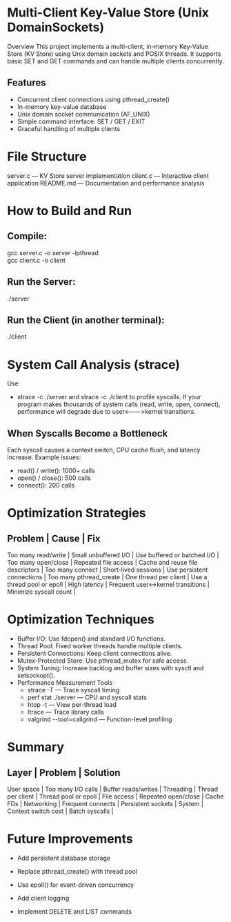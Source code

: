 # Multi-Client Key-Value Store (Unix DomainSockets)

Overview
This project implements a multi-client, in-memory Key-Value Store (KV Store) using Unix domain
sockets and POSIX threads. It supports basic SET and GET commands and can handle multiple
clients concurrently.

## Features
- Concurrent client connections using pthread_create()
- In-memory key-value database
- Unix domain socket communication (AF_UNIX)
- Simple command interface: SET / GET / EXIT
- Graceful handling of multiple clients

# File Structure
server.c — KV Store server implementation
client.c — Interactive client application
README.md — Documentation and performance analysis


# How to Build and Run

## Compile:
gcc server.c -o server -lpthread                                                                                              
gcc client.c -o client

## Run the Server:
./server

## Run the Client (in another terminal):
./client

# System Call Analysis (strace)
Use 
* strace -c ./server and strace -c ./client to profile syscalls.
If your program makes thousands of system calls (read, write, open, connect), performance will
degrade due to user<--->kernel transitions.

## When Syscalls Become a Bottleneck
Each syscall causes a context switch, CPU cache flush, and latency increase.
Example issues:
* read() / write(): 1000+ calls
* open() / close(): 500 calls
* connect(): 200 calls

# Optimization Strategies
Problem                  | Cause                           | Fix
-----------------------------------------------------------------------------------------------
Too many read/write      | Small unbuffered I/O               | Use buffered or batched I/O      |
Too many open/close      | Repeated file access               | Cache and reuse file descriptors |
Too many connect         | Short-lived sessions               | Use persistent connections       |
Too many pthread_create  | One thread per client              | Use a thread pool or epoll       |
High latency             | Frequent user↔kernel transitions   | Minimize syscall count           |

# Optimization Techniques
* Buffer I/O: Use fdopen() and standard I/O functions.
* Thread Pool: Fixed worker threads handle multiple clients.
* Persistent Connections: Keep client connections alive.
* Mutex-Protected Store: Use pthread_mutex for safe access.
* System Tuning: Increase backlog and buffer sizes with sysctl and setsockopt().
* Performance Measurement Tools
   - strace -T — Trace syscall timing
   - perf stat ./server — CPU and syscall stats
   - htop -t — View per-thread load
   - ltrace — Trace library calls
   - valgrind --tool=callgrind — Function-level profiling

# Summary
Layer       | Problem             | Solution
----------------------------------------------------------
User space  | Too many I/O calls  | Buffer reads/writes  |
Threading   | Thread per client   | Thread pool or epoll |
File access | Repeated open/close | Cache FDs            |
Networking  | Frequent connects   | Persistent sockets   |
System      | Context switch cost | Batch syscalls       |

# Future Improvements
- Add persistent database storage
- Replace pthread_create() with thread pool
- Use epoll() for event-driven concurrency
- Add client logging

- Implement DELETE and LIST commands

